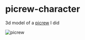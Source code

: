 # picrew-character

3d model of a [picrew](https://picrew.me/en/image_maker/100365) I did

![picrew](https://github.com/user-attachments/assets/b786810f-2913-477e-b86c-8f9ae4be9719)
